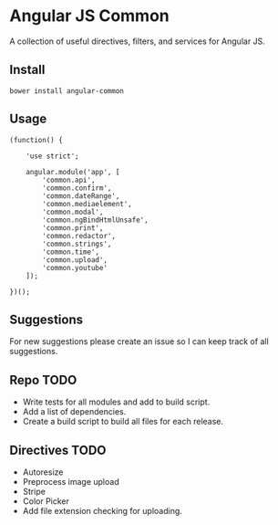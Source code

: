 Angular JS Common
===========================

A collection of useful directives, filters, and services for Angular JS.

## Install

```
bower install angular-common
```

## Usage

```
(function() {

    'use strict';
    
    angular.module('app', [
        'common.api',
        'common.confirm',
        'common.dateRange',
        'common.mediaelement',
        'common.modal',
        'common.ngBindHtmlUnsafe',
        'common.print',
        'common.redactor',
        'common.strings',
        'common.time',
        'common.upload',
        'common.youtube'
    ]);

})();
```

## Suggestions 
For new suggestions please create an issue so I can keep track of all suggestions.

## Repo TODO
- Write tests for all modules and add to build script.
- Add a list of dependencies.
- Create a build script to build all files for each release.

## Directives TODO
- Autoresize
- Preprocess image upload
- Stripe
- Color Picker
- Add file extension checking for uploading.
